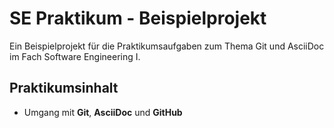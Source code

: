 # SE Praktikum - Beispielprojekt

Ein Beispielprojekt für die Praktikumsaufgaben zum Thema Git und
AsciiDoc im Fach Software Engineering I.

## Praktikumsinhalt

- Umgang mit **Git**, **AsciiDoc** und **GitHub**


